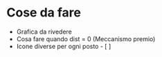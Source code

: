 # Cose da fare

- Grafica da rivedere 
- Cosa fare quando dist = 0 (Meccanismo premio)
- Icone diverse per ogni posto - [ ]